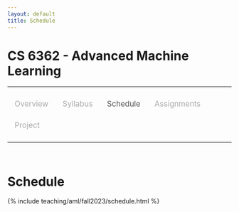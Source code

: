 ```yaml
---
layout: default
title: Schedule
---
```


<style>
.topnav {
  overflow: hidden;
  background-color: #fdfdfd;
}

.topnav a {
  float: left;
  color: #aaaaaa;
  text-align: center;
  padding: 14px 16px;
  text-decoration: none;
  font-size: 17px;
}

.topnav a:hover {
  color: #555555;
}

.topnav a.active {
  color: #555555;
}
</style>

# CS 6362 - Advanced Machine Learning

---

<div class='topnav'>
  <a href="/teaching/aml/fall2023">Overview</a>
  <a href="/teaching/aml/fall2023/syllabus">Syllabus</a>
  <a class='active' href="/teaching/aml/fall2023/schedule">Schedule</a>
  <a href="/teaching/aml/fall2023/assignments">Assignments</a>
  <a href="/teaching/aml/fall2023/project">Project</a>
</div>

---

<br>

# Schedule
{% include teaching/aml/fall2023/schedule.html %}
